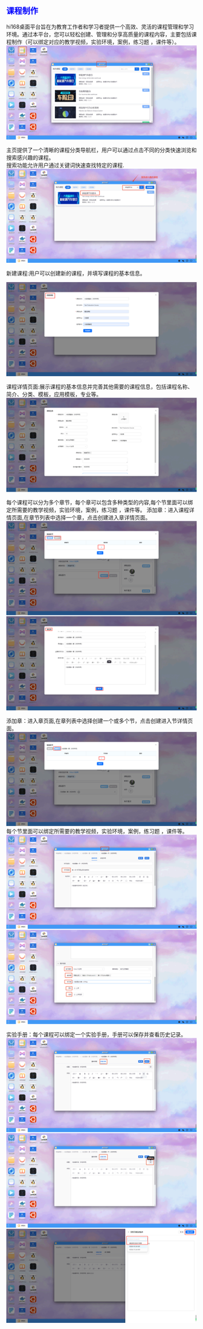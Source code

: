 ## <font color='blue'>课程制作</font>
hi168桌面平台旨在为教育工作者和学习者提供一个高效、灵活的课程管理和学习环境。通过本平台，您可以轻松创建、管理和分享高质量的课程内容，主要包括课程制作（可以绑定对应的教学视频，实验环境，案例，练习题 ，课件等）。
![img.png](help_picture/course_p01.png)

主页提供了一个清晰的课程分类导航栏，用户可以通过点击不同的分类快速浏览和搜索感兴趣的课程。   
搜索功能允许用户通过关键词快速查找特定的课程.
![img.png](help_picture/course_p02.png)

 新建课程:用户可以创建新的课程，并填写课程的基本信息。

![img.png](help_picture/course_p03.png)

 课程详情页面:展示课程的基本信息并完善其他需要的课程信息，包括课程名称、简介、分类、模板，应用模板，专业等。
![img.png](help_picture/course_p04.png)

每个课程可以分为多个章节，每个章可以包含多种类型的内容,每个节里面可以绑定所需要的教学视频，实验环境，案例，练习题 ，课件等。
添加章：进入课程详情页面,在章节列表中选择一个章，点击创建进入章详情页面。
![img.png](help_picture/course_p05.png)
![img.png](help_picture/course_p06.png)

添加章：进入章页面,在章列表中选择创建一个或多个节，点击创建进入节详情页面。
![img.png](help_picture/course_p07.png)
每个节里面可以绑定所需要的教学视频，实验环境，案例，练习题 ，课件等。
![img.png](help_picture/course_p08.png)
![img.png](help_picture/course_p09.png)


实验手册：每个课程可以绑定一个实验手册，手册可以保存并查看历史记录。
![img.png](help_picture/course_p10.png)
![img.png](help_picture/course_p11.png)
![img.png](help_picture/course_p12.png)





